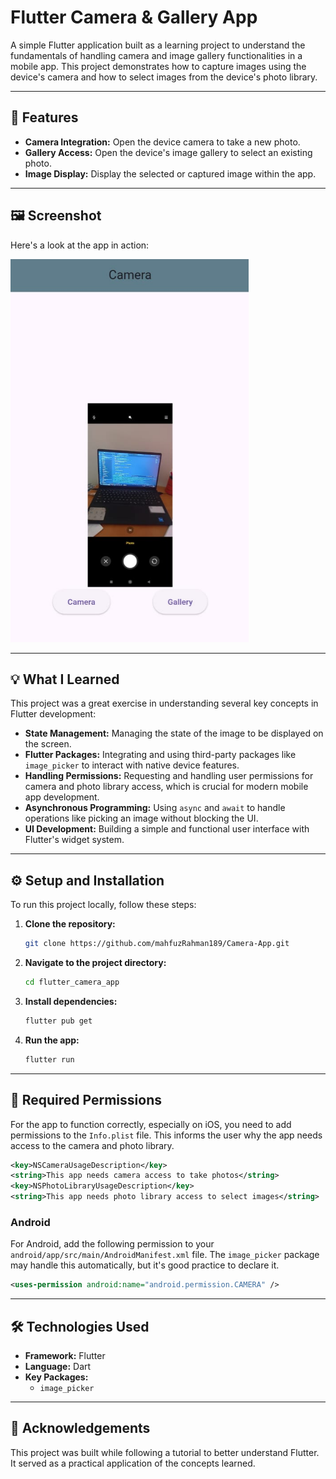 # Flutter Camera & Gallery App

A simple Flutter application built as a learning project to understand the fundamentals of handling camera and image gallery functionalities in a mobile app. This project demonstrates how to capture images using the device's camera and how to select images from the device's photo library.

---

## 📸 Features

* **Camera Integration:** Open the device camera to take a new photo.
* **Gallery Access:** Open the device's image gallery to select an existing photo.
* **Image Display:** Display the selected or captured image within the app.

---

## 🖼️ Screenshot

Here's a look at the app in action:

![alt text](image.png)

---

## 💡 What I Learned

This project was a great exercise in understanding several key concepts in Flutter development:

* **State Management:** Managing the state of the image to be displayed on the screen.
* **Flutter Packages:** Integrating and using third-party packages like `image_picker` to interact with native device features.
* **Handling Permissions:** Requesting and handling user permissions for camera and photo library access, which is crucial for modern mobile app development.
* **Asynchronous Programming:** Using `async` and `await` to handle operations like picking an image without blocking the UI.
* **UI Development:** Building a simple and functional user interface with Flutter's widget system.

---

## ⚙️ Setup and Installation

To run this project locally, follow these steps:

1.  **Clone the repository:**
    ```bash
    git clone https://github.com/mahfuzRahman189/Camera-App.git
    ```
2.  **Navigate to the project directory:**
    ```bash
    cd flutter_camera_app
    ```
3.  **Install dependencies:**
    ```bash
    flutter pub get
    ```
4.  **Run the app:**
    ```bash
    flutter run
    ```

---

## 🔐 Required Permissions

For the app to function correctly, especially on iOS, you need to add permissions to the `Info.plist` file. This informs the user why the app needs access to the camera and photo library.

```xml
<key>NSCameraUsageDescription</key>
<string>This app needs camera access to take photos</string>
<key>NSPhotoLibraryUsageDescription</key>
<string>This app needs photo library access to select images</string>
```
### Android

For Android, add the following permission to your `android/app/src/main/AndroidManifest.xml` file. The `image_picker` package may handle this automatically, but it's good practice to declare it.

```xml
<uses-permission android:name="android.permission.CAMERA" />
```

---

## 🛠️ Technologies Used

* **Framework:** Flutter
* **Language:** Dart
* **Key Packages:**
    * `image_picker`

---

## 🙏 Acknowledgements

This project was built while following a tutorial to better understand Flutter. It served as a practical application of the concepts learned.
